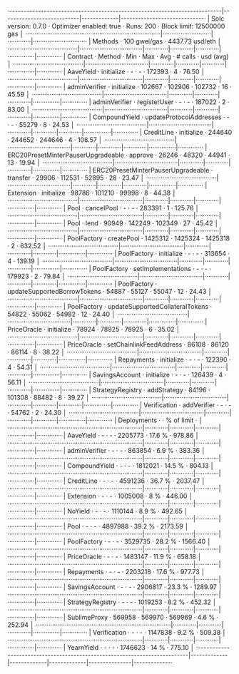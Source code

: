 ·--------------------------------------------------------------------------|---------------------------|-------------|-----------------------------·
|                           Solc version: 0.7.0                            ·  Optimizer enabled: true  ·  Runs: 200  ·  Block limit: 12500000 gas  │
···········································································|···························|·············|······························
|  Methods                                                                 ·              100 gwei/gas               ·       4437.73 usd/eth       │
·······································|···································|·············|·············|·············|···············|··············
|  Contract                            ·  Method                           ·  Min        ·  Max        ·  Avg        ·  # calls      ·  usd (avg)  │
·······································|···································|·············|·············|·············|···············|··············
|  AaveYield                           ·  initialize                       ·          -  ·          -  ·     172393  ·            4  ·      76.50  │
·······································|···································|·············|·············|·············|···············|··············
|  adminVerifier                       ·  initialize                       ·     102667  ·     102906  ·     102732  ·           16  ·      45.59  │
·······································|···································|·············|·············|·············|···············|··············
|  adminVerifier                       ·  registerUser                     ·          -  ·          -  ·     187022  ·            2  ·      83.00  │
·······································|···································|·············|·············|·············|···············|··············
|  CompoundYield                       ·  updateProtocolAddresses          ·          -  ·          -  ·      55279  ·            8  ·      24.53  │
·······································|···································|·············|·············|·············|···············|··············
|  CreditLine                          ·  initialize                       ·     244640  ·     244652  ·     244646  ·            4  ·     108.57  │
·······································|···································|·············|·············|·············|···············|··············
|  ERC20PresetMinterPauserUpgradeable  ·  approve                          ·      26246  ·      48320  ·      44941  ·           13  ·      19.94  │
·······································|···································|·············|·············|·············|···············|··············
|  ERC20PresetMinterPauserUpgradeable  ·  transfer                         ·      29906  ·     112531  ·      52895  ·           28  ·      23.47  │
·······································|···································|·············|·············|·············|···············|··············
|  Extension                           ·  initialize                       ·      98786  ·     101210  ·      99998  ·            8  ·      44.38  │
·······································|···································|·············|·············|·············|···············|··············
|  Pool                                ·  cancelPool                       ·          -  ·          -  ·     283391  ·            1  ·     125.76  │
·······································|···································|·············|·············|·············|···············|··············
|  Pool                                ·  lend                             ·      90949  ·     142249  ·     102349  ·           27  ·      45.42  │
·······································|···································|·············|·············|·············|···············|··············
|  PoolFactory                         ·  createPool                       ·    1425312  ·    1425324  ·    1425318  ·            2  ·     632.52  │
·······································|···································|·············|·············|·············|···············|··············
|  PoolFactory                         ·  initialize                       ·          -  ·          -  ·     313654  ·            4  ·     139.19  │
·······································|···································|·············|·············|·············|···············|··············
|  PoolFactory                         ·  setImplementations               ·          -  ·          -  ·     179923  ·            2  ·      79.84  │
·······································|···································|·············|·············|·············|···············|··············
|  PoolFactory                         ·  updateSupportedBorrowTokens      ·      54887  ·      55127  ·      55047  ·           12  ·      24.43  │
·······································|···································|·············|·············|·············|···············|··············
|  PoolFactory                         ·  updateSupportedCollateralTokens  ·      54822  ·      55062  ·      54982  ·           12  ·      24.40  │
·······································|···································|·············|·············|·············|···············|··············
|  PriceOracle                         ·  initialize                       ·      78924  ·      78925  ·      78925  ·            6  ·      35.02  │
·······································|···································|·············|·············|·············|···············|··············
|  PriceOracle                         ·  setChainlinkFeedAddress          ·      86108  ·      86120  ·      86114  ·            8  ·      38.22  │
·······································|···································|·············|·············|·············|···············|··············
|  Repayments                          ·  initialize                       ·          -  ·          -  ·     122390  ·            4  ·      54.31  │
·······································|···································|·············|·············|·············|···············|··············
|  SavingsAccount                      ·  initialize                       ·          -  ·          -  ·     126439  ·            4  ·      56.11  │
·······································|···································|·············|·············|·············|···············|··············
|  StrategyRegistry                    ·  addStrategy                      ·      84196  ·     101308  ·      88482  ·            8  ·      39.27  │
·······································|···································|·············|·············|·············|···············|··············
|  Verification                        ·  addVerifier                      ·          -  ·          -  ·      54762  ·            2  ·      24.30  │
·······································|···································|·············|·············|·············|···············|··············
|  Deployments                                                             ·                                         ·  % of limit   ·             │
···········································································|·············|·············|·············|···············|··············
|  AaveYield                                                               ·          -  ·          -  ·    2205773  ·       17.6 %  ·     978.86  │
···········································································|·············|·············|·············|···············|··············
|  adminVerifier                                                           ·          -  ·          -  ·     863854  ·        6.9 %  ·     383.36  │
···········································································|·············|·············|·············|···············|··············
|  CompoundYield                                                           ·          -  ·          -  ·    1812021  ·       14.5 %  ·     804.13  │
···········································································|·············|·············|·············|···············|··············
|  CreditLine                                                              ·          -  ·          -  ·    4591236  ·       36.7 %  ·    2037.47  │
···········································································|·············|·············|·············|···············|··············
|  Extension                                                               ·          -  ·          -  ·    1005008  ·          8 %  ·     446.00  │
···········································································|·············|·············|·············|···············|··············
|  NoYield                                                                 ·          -  ·          -  ·    1110144  ·        8.9 %  ·     492.65  │
···········································································|·············|·············|·············|···············|··············
|  Pool                                                                    ·          -  ·          -  ·    4897988  ·       39.2 %  ·    2173.59  │
···········································································|·············|·············|·············|···············|··············
|  PoolFactory                                                             ·          -  ·          -  ·    3529735  ·       28.2 %  ·    1566.40  │
···········································································|·············|·············|·············|···············|··············
|  PriceOracle                                                             ·          -  ·          -  ·    1483147  ·       11.9 %  ·     658.18  │
···········································································|·············|·············|·············|···············|··············
|  Repayments                                                              ·          -  ·          -  ·    2203218  ·       17.6 %  ·     977.73  │
···········································································|·············|·············|·············|···············|··············
|  SavingsAccount                                                          ·          -  ·          -  ·    2906817  ·       23.3 %  ·    1289.97  │
···········································································|·············|·············|·············|···············|··············
|  StrategyRegistry                                                        ·          -  ·          -  ·    1019253  ·        8.2 %  ·     452.32  │
···········································································|·············|·············|·············|···············|··············
|  SublimeProxy                                                            ·     569958  ·     569970  ·     569969  ·        4.6 %  ·     252.94  │
···········································································|·············|·············|·············|···············|··············
|  Verification                                                            ·          -  ·          -  ·    1147838  ·        9.2 %  ·     509.38  │
···········································································|·············|·············|·············|···············|··············
|  YearnYield                                                              ·          -  ·          -  ·    1746623  ·         14 %  ·     775.10  │
·--------------------------------------------------------------------------|-------------|-------------|-------------|---------------|-------------·